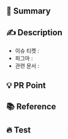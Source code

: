 ## 📌 Summary
<!-- PR 요약을 써주세요. -->



## ✍️ Description
<!-- PR에 대한 자세한 설명을 써주세요. -->
- 이슈 티켓 : 
- 피그마 : 
- 관련 문서 : 

## 💡 PR Point
<!-- 코드를 작성할 때 고민했던 부분을 적어주세요 -->


## 📚 Reference 
<!-- 참고할 만한 자료가 있다면 링크나 시각 자료를 달아주세요. -->



## 🔥 Test
<!-- Test -->

